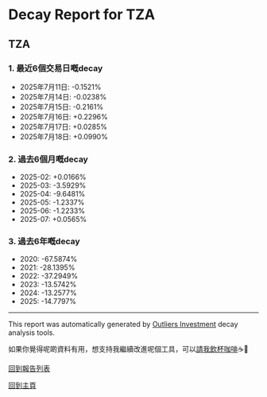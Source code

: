 # Decay Report for TZA

## TZA

### 1. 最近6個交易日嘅decay

- 2025年7月11日: -0.1521%
- 2025年7月14日: -0.0238%
- 2025年7月15日: -0.2161%
- 2025年7月16日: +0.2296%
- 2025年7月17日: +0.0285%
- 2025年7月18日: +0.0990%

### 2. 過去6個月嘅decay

- 2025-02: +0.0166%
- 2025-03: -3.5929%
- 2025-04: -9.6481%
- 2025-05: -1.2337%
- 2025-06: -1.2233%
- 2025-07: +0.0565%

### 3. 過去6年嘅decay

- 2020: -67.5874%
- 2021: -28.1395%
- 2022: -37.2949%
- 2023: -13.5742%
- 2024: -13.2577%
- 2025: -14.7797%

------------------------------
This report was automatically generated by [Outliers Investment](https://outliersecon.github.io/Outliers-Investment/) decay analysis tools.

如果你覺得呢啲資料有用，想支持我繼續改進呢個工具，可以[請我飲杯咖啡](https://buymeacoffee.com/outliersecon)☕🙏

[回到報告列表](https://outliersecon.github.io/Outliers-Investment/reports/reports_public)

[回到主頁](https://outliersecon.github.io/Outliers-Investment/)
